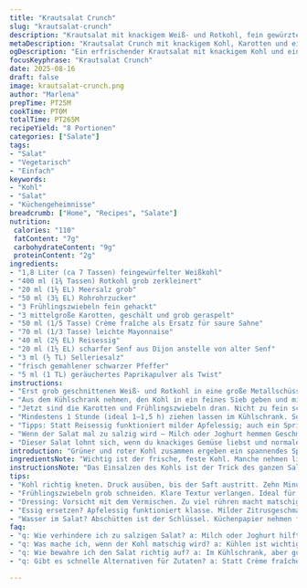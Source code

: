 ```yaml
---
title: "Krautsalat Crunch"
slug: "krautsalat-crunch"
description: "Krautsalat mit knackigem Weiß- und Rotkohl, fein gewürzten Karotten und Frühlingszwiebeln, aromatisiert mit Reisessig, einer Rahm-Mayonnaise und einer überraschenden Rauchnote. Das Salz entzieht Flüssigkeit, Zucker balanciert die Säure, Senf bringt Tiefe. Längeres Ziehen im Kühlschrank macht den Kohl zart doch knackig. Perfekt als Beilage oder leichte Mahlzeit. Allergikerfreundlich, gluten- und nussfrei. Variationen mit Radieschen und Dille optional. Frisch, herb, mit leichtem Biss."
metaDescription: "Krautsalat Crunch mit knackigem Kohl, Karotten und einer rauchigen Note. Ideal als Beilage oder leichte Mahlzeit."
ogDescription: "Ein erfrischender Krautsalat mit knackigem Kohl und einem besonderen Aroma von geräuchertem Paprikapulver."
focusKeyphrase: "Krautsalat Crunch"
date: 2025-08-16
draft: false
image: krautsalat-crunch.png
author: "Marlena"
prepTime: PT25M
cookTime: PT0M
totalTime: PT265M
recipeYield: "8 Portionen"
categories: ["Salate"]
tags:
- "Salat"
- "Vegetarisch"
- "Einfach"
keywords:
- "Kohl"
- "Salat"
- "Küchengeheimnisse"
breadcrumb: ["Home", "Recipes", "Salate"]
nutrition: 
 calories: "110"
 fatContent: "7g"
 carbohydrateContent: "9g"
 proteinContent: "2g"
ingredients:
- "1,8 Liter (ca 7 Tassen) feingewürfelter Weißkohl"
- "400 ml (1¾ Tassen) Rotkohl grob zerkleinert"
- "20 ml (1½ EL) Meersalz grob"
- "50 ml (3¼ EL) Rohrohrzucker"
- "3 Frühlingszwiebeln fein gehackt"
- "3 mittelgroße Karotten, geschält und grob geraspelt"
- "50 ml (1/5 Tasse) Crème fraîche als Ersatz für saure Sahne"
- "70 ml (1/3 Tasse) leichte Mayonnaise"
- "40 ml (2½ EL) Reisessig"
- "20 ml (1½ EL) scharfer Senf aus Dijon anstelle von alter Senf"
- "3 ml (½ TL) Selleriesalz"
- "frisch gemahlener schwarzer Pfeffer"
- "5 ml (1 TL) geräuchertes Paprikapulver als Twist"
instructions:
- "Erst grob geschnittenen Weiß- und Rotkohl in eine große Metallschüssel geben. Salz und Zucker darüberstreuen. Mit den Händen gut durchkneten, bis der Kohl weich wird und immer mehr Flüssigkeit zieht – etwa 10 Minuten. Gefühlt: Der Kohl gibt Saft und schrumpft sichtbar, das ist entscheidend für die Konsistenz. Deckel drauf, ab in den Kühlschrank. Statt strikt 4 h – auch 3–4,5 h geht, je nach Temperatur und Kohl. Riechen, wie die Süße sich mit Salz vermischt hat – das ist das erste Zeichen."
- "Aus dem Kühlschrank nehmen, den Kohl in ein feines Sieb geben und mit kaltem Wasser gründlich abspülen, um überschüssiges Salz und Zucker zu entfernen – keine Angst, hier geht keine Geschmackstiefe verloren. Noch besser: Salat schleudern in Salatschleuder – wichtig, damit er nicht wässrig wird und knackig bleibt. Dann in sehr große Schüssel zurück."
- "Jetzt sind die Karotten und Frühlingszwiebeln dran. Nicht zu fein schneiden, sie sollen noch Biss haben. Außerdem Crème fraîche, Mayonnaise, Reisessig und Senf dazu. Für das Aroma nehme ich geräuchertes Paprikapulver statt klassischem Selleriesalz, ein kleines Experiment, das mehr Tiefe gibt. Salz und Pfeffer reingeben, gut vermischen – besser mit den Händen oder großen Löffeln. Wichtig: Nicht sofort zu viel rühren, die Creme muss den Kohl nur umhüllen, nicht ertränken."
- "Mindestens 1 Stunde (ideal 1–1,5 h) ziehen lassen im Kühlschrank. So verbinden sich Säure, Süße und Rauchnote. Klar, schmeckt auch direkt; aber Geduld zahlt sich aus. Falls Zeit fehlt, Kohl vorher leicht andrücken, dann zieht er schneller. Vor dem Servieren nochmal probieren, eventuell nachwürzen, den Pfeffer nicht vergessen."
- "Tipps: Statt Reisessig funktioniert milder Apfelessig; auch ein Spritzer Zitronensaft kann Untertöne geben. Mayonnaise kann durch griechischen Joghurt ersetzt werden, für weniger Fett. Wer Selleriesalz nicht hat, nimmt einfach normales Salz plus eine Prise Selleriesamen. Kohl am besten fest und frisch kaufen, welcher knackig bleibt."
- "Wenn der Salat mal zu salzig wird – Milch oder Joghurt hemmen Geschmacksspitzen, immer ein Rettungsanker. Überschüssige Flüssigkeit abgießen oder in Dressing einarbeiten. Falls Salat zu feucht ist, ein Stück Papiertuch reinlegen, das saugt Wasser."
- "Dieser Salat lohnt sich, wenn du knackiges Gemüse liebst und normalerweise Kohl eher sparsam isst. Ich hab mit rauchigem Paprika genau das gesucht: nicht langweilig, sondern mit Charakter. Kombiniert gut zu gegrilltem Fleisch oder kräftigen Käsen."
introduction: "Grüner und roter Kohl zusammen ergeben ein spannendes Spiel der Farben und Texturen, und wenn man sie richtig behandelt, knackig mit leichtem Biss. Das Salz entzieht Wasser, der Zucker nimmt die Schärfe, dann kommt die Frische von Karotte und Frühlingszwiebel hinzu. Ich ersetze oft saure Sahne durch Crème fraîche, weil sie etwas samtiger ist und nicht so säuerlich. Und wer einmal den Reiz von geräuchertem Paprikapulver statt Selleriesalz entdeckt hat, will nie wieder zurück. Wer denkt, Kohl ist langweilig, liegt falsch. Dieses Rezept zeigt, wie man ihn aufpeppt."
ingredientsNote: "Wichtig ist der frische, feste Kohl. Manche nehmen lieber Spitz- oder Wirsingkohl, das klappt auch, aber der Geschmack ändert sich erheblich. Statt weißem Zucker und Salz kann man auch braunen Zucker testen, gibt mehr Karamellnoten. Mayonnaise und Crème fraîche stehen für Cremigkeit, Joghurt oder vegane Alternativen funktionieren auch, aber Geschmack und Bindung variieren. Statt Reisessig kann milder Apfelessig, sogar ein spritzer Weißweinessig mit Honig, genutzt werden. Selleriesalz ersetze ich gern durch eine Prise Selleriesamen — bringt Aroma ohne Salzüberladung. Frühlingszwiebeln immer frisch und knackig verwenden, knappe, nicht zu lange gelagerte Karotten sind besser, da intensiver."
instructionsNote: "Das Einsalzen des Kohls ist der Trick des ganzen Salats. Lange und kräftig kneten – hier kommt die Handarbeit ins Spiel, maschieren kann erdrücken. Wer keine Zeit hat, nimmt dünne Scheiben statt Würfel; dünner Kohl geht schneller in der Konsistenz. Abschrecken nach dem Einziehen ist wichtig, sonst wird alles zu salzig und grob. Gemüse grob raspeln, so bleibt es im Biss. Das Dressing sanft unterheben, überdrehen zerstört Texturen. Ziehen lassen nicht unterschätzen, das gibt den Geschmack zusammen. Würzen immer abschmecken, manchmal braucht es mehr Pfeffer. Kühlschrank ist Pflicht, Hitze macht alles schlaff. Wenn möglich: zwei Durchgänge Salz- Ziehzeit, schmeckt intensiver, aber keine Panik, es funktioniert auch kurz."
tips:
- "Kohl richtig kneten. Druck ausüben, bis der Saft austritt. Zehn Minuten genügend. Das macht ihn zart und reduziert die Bitterkeit. Mir hat's geholfen."
- "Frühlingszwiebeln grob schneiden. Klare Textur verlangen. Ideal für den Biss. Themenwechsel: statt Senf, auch Meerrettich verwenden. Gibt Schärfe."
- "Dressing: Vorsicht mit dem Vermischen. Zu viel rühren macht matschig. Cremigkeit ist wichtig, nicht ertränken. Tauchen statt rühren ist clever."
- "Essig ersetzen? Apfelessig funktioniert klasse. Milder Zitrusgeschmack dazugeben, wenn's spritzig sein soll. Finde den richtigen Ausgleich zwischen Süße und Säure."
- "Wasser im Salat? Abschütten ist der Schlüssel. Küchenpapier nehmen für die letzte Feuchtigkeit. Zuviel Flüssigkeit ruiniert den Biss. Kühl servieren."
faq:
- "q: Wie verhindere ich zu salzigen Salat? a: Milch oder Joghurt hilft. Reduziert den salzigen Geschmack. Salat vorher ständig probieren."
- "q: Was mache ich, wenn der Kohl matschig wird? a: Kühlen ist wichtig. Kalt abschrecken. Dann gut schleudern. Darauf achten, nicht zu lange stehen lassen."
- "q: Wie bewahre ich den Salat richtig auf? a: Im Kühlschrank, aber gut abgedeckt. Mehrere Tage haltbar. Dressings separat aufbewahren, verhindern Überweichen."
- "q: Gibt es schnelle Alternativen für Zutaten? a: Statt Crème fraîche, griechischer Joghurt. Anstelle von Reisessig, ein Spritzer Zitronensaft - sehr erfrischend."

---
```


